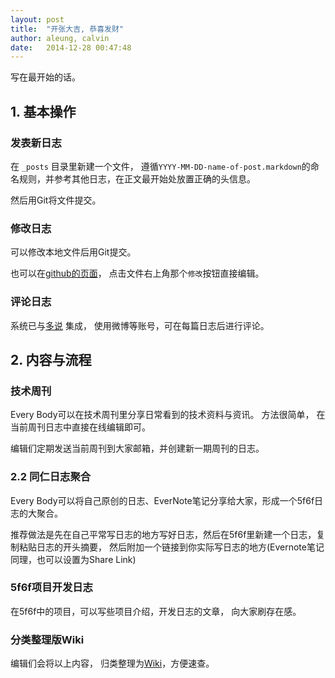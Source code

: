 ```yaml
---
layout: post
title:  "开张大吉, 恭喜发财"
author: aleung, calvin
date:   2014-12-28 00:47:48
---
```


写在最开始的话。

<!--more-->

## 1. 基本操作

### 发表新日志

在 `_posts` 目录里新建一个文件， 遵循`YYYY-MM-DD-name-of-post.markdown`的命名规则，并参考其他日志，在正文最开始处放置正确的头信息。

然后用Git将文件提交。

### 修改日志

可以修改本地文件后用Git提交。

也可以在[github的页面](https://github.com/f5f6/f5f6.github.io/tree/master/_posts)， 点击文件右上角那个`修改`按钮直接编辑。

### 评论日志

系统已与[多说](http://duoshuo.com/) 集成， 使用微博等账号，可在每篇日志后进行评论。

## 2. 内容与流程

### 技术周刊

Every Body可以在技术周刊里分享日常看到的技术资料与资讯。 方法很简单， 在当前周刊日志中直接在线编辑即可。

编辑们定期发送当前周刊到大家邮箱，并创建新一期周刊的日志。

### 2.2 同仁日志聚合

Every Body可以将自己原创的日志、EverNote笔记分享给大家，形成一个5f6f日志的大聚合。

推荐做法是先在自己平常写日志的地方写好日志，然后在5f6f里新建一个日志，复制粘贴日志的开头摘要， 然后附加一个链接到你实际写日志的地方(Evernote笔记同理，也可以设置为Share Link)

### 5f6f项目开发日志

在5f6f中的项目，可以写些项目介绍，开发日志的文章， 向大家刷存在感。

### 分类整理版Wiki

编辑们会将以上内容， 归类整理为[Wiki](http://f5f6.github.io/all/)，方便速查。
